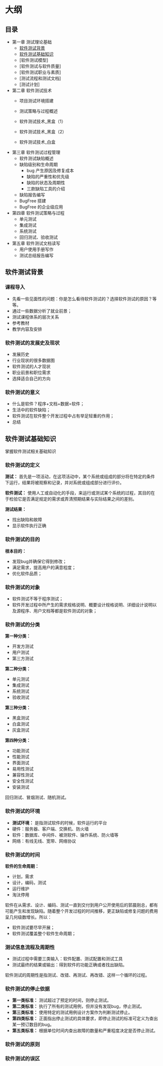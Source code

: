 # 大纲

## 目录

- 第一章 测试理论基础
	- [软件测试背景](1-1.md#软件测试背景)
	- [软件测试基础知识](1-1.md#软件测试基础知识)
	- [软件测试模型]
	- [软件测试与软件质量]
	- [软件测试职业与素质]
	- [测试流程和测试文档]
	- [测试计划]
- 第二章 软件测试技术
	- 项目测试环境搭建
	- 测试策略与过程概述
	- 软件测试技术_黑盒（1）
	
	- 软件测试技术_黑盒（2）
	- 软件测试技术_白盒
- 第三章 软件测试过程管理
	- 软件测试缺陷概述
	- 缺陷级别和生命周期
		- bug 产生原因及修复成本
		- 缺陷的严重性和优先级
		- 缺陷的状态及周期性
		- 三款缺陷工具的介绍
	- 缺陷报告编写
	- BugFree 搭建
	- BugFree 的企业级应用
- 第四章 软件测试策略与过程
	- 单元测试
	- 集成测试
	- 系统测试
	- 回归测试、验收测试
- 第五章 软件测试文档读写
	- 用户使用手册写作
	- 测试总结报告编写


## 软件测试背景

### 课程导入

- 先看一些见面性的问题：你是怎么看待软件测试的？选择软件测试的原因？等等。
- 通过一些数据分析了就业前景；
- 测试课程体系的层次关系
- 参考教材
- 教学内容及安排

### 软件测试的发展史及现状

- 发展历史
- 行业现状的很多数据图
- 软件测试的人才现状
- 职业前景和职位需求
- 选择适合自己的方向

### 软件测试的意义

- 什么是软件？程序+文档+数据=软件；
- 生活中的软件缺陷；
- 软件测试在软件整个开发过程中占有举足轻重的作用；
- 总结

## 软件测试基础知识

掌握软件测试相关基础知识

### 软件测试的定义

**测试：** 首先是一项活动，在这项活动中，某个系统或组成的部分将在特定的条件下运行，结果将被观察和记录，并对系统或组成部分进行评价。

**软件测试：** 使用人工或自动化的手段，来运行或测试某个系统的过程，其目的在于检验它是否满足规定的需求或弄清预期结果与实际结果之间的差别。

**测试结果：**
- 找出缺陷和故障
- 显示软件执行正确

### 软件测试的目的

**根本目的：**
- 发现bug并确保它得到修改；
- 满足需求，提高用户的满意程度；
- 优化软件品质；

### 软件测试的对象

- 软件测试不等于程序测试；
- 软件开发过程中所产生的需求规格说明、概要设计规格说明、详细设计说明以及源程序、用户文档等都是软件测试的对象；

### 软件测试的分类

**第一种分类：**
- 开发方测试
- 用户测试
- 第三方测试

**第二种分类：**
- 单元测试
- 集成测试
- 系统测试
- 验收测试

**第三种分类：**
- 黑盒测试
- 白盒测试
- 灰盒测试

**第四种分类：**
- 功能测试
- 性能测试
- 界面测试
- 易用性测试
- 兼容性测试
- 安全性测试
- 安装测试

回归测试、冒烟测试、随机测试。

### 软件测试的环境

- **测试环境：** 是指测试软件的时候，软件运行的平台
- 硬件：服务器、客户端、交换机、防火墙
- 软件：数据库、中间件、被测软件、操作系统、防火墙等
- 网络：有线无线、宽带、网络协议

### 软件测试的时间

**软件的生命周期：**
- 计划，需求
- 设计，编码，测试
- 运行维护
- 淘汰停用

软件在从需求、设计、编码、测试一直到交付到用户公开使用后的郭晨刚总，都有可能产生和发现缺陷。随着整个开发过程的时间推移，更正缺陷或修复问题的费用呈几何级数增长。所以：

- 软件测试要尽早开展；
- 软件测试覆盖整个软件生命周期；

### 测试信息流程及周期性

- 测试过程中需要三类输入：软件配置、测试配置和测试工具
- 测试最终的结果或输出：得到软件的功能正确或者找出缺陷。

软件测试的周期性是指测试、改错、再测试、再改错、这样一个循环的过程。

### 软件测试的停止依据

- **第一类标准：** 测试超过了预定的时间，则停止测试。
- **第二类标准：** 执行了所有的测试用例，但并没有发现bug，停止测试。
- **第三类标准：** 使用特定的测试用例设计方案作为判断测试停止。
- **第四类标准：** 正面指出停止测试的具体要求，即停止测试的标准可定义为查出某一预订数目的bug。
- **第五类标准：** 根据单位时间内查出故障的数量和严重程度决定是否停止测试。

### 软件测试的原则



### 软件测试的误区